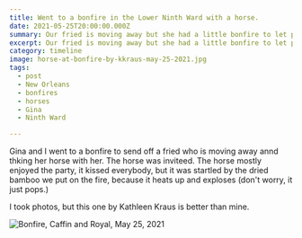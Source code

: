 ```yaml
---
title: Went to a bonfire in the Lower Ninth Ward with a horse.
date: 2021-05-25T20:00:00.000Z
summary: Our fried is moving away but she had a little bonfire to let people say goodbye. And her horse came.
excerpt: Our fried is moving away but she had a little bonfire to let people say goodbye. And her horse came.
category: timeline
image: horse-at-bonfire-by-kkraus-may-25-2021.jpg
tags:
  - post 
  - New Orleans
  - bonfires
  - horses
  - Gina
  - Ninth Ward

---
```


Gina and I went to a bonfire to send off a fried who is moving away annd thking her horse with her. The horse was inviteed. The horse mostly enjoyed the party, it kissed everybody, but it was startled by the dried bamboo we put on the fire, because it heats up and exploses (don't worry, it just pops.)

I took photos, but this one by Kathleen Kraus is better than mine.

![Bonfire, Caffin and Royal, May 25, 2021](/static/img/timeline/horse-at-bonfire-by-kkraus-may-25-2021.jpg 'Bonfire, Caffin and Royal, May 25, 2021')


